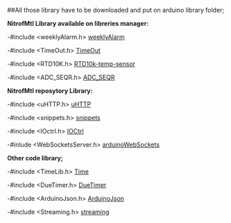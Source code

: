 ##All those library have to be downloaded and put on arduino library folder;


**NitrofMtl Library available on libreries manager:** 

-#include <weeklyAlarm.h>	[weeklyAlarm](https://github.com/NitrofMtl/weeklyAlarm) 

-#include <TimeOut.h>		[TimeOut](https://github.com/NitrofMtl/TimeOut) 

-#include <RTD10K.h>			[RTD10k-temp-sensor](https://github.com/NitrofMtl/RTD10k-temp-sensor) 

-#include <ADC_SEQR.h>		[ADC_SEQR](https://github.com/NitrofMtl/ADC_SEQR) 




**NitrofMtl reposytory Library:** 

-#include <uHTTP.h>			[uHTTP](https://github.com/NitrofMtl/uHTTP) 

-#include <snippets.h>		[snippets](https://github.com/NitrofMtl/snippets) 

-#include <IOctrl.h>			[IOCtrl](https://github.com/NitrofMtl/IOCtrl) 

-#inlude <WebSocketsServer.h> [arduinoWebSockets](https://github.com/NitrofMtl/arduinoWebSockets) 



**Other code library;** 

-#include <TimeLib.h>		[Time](https://github.com/PaulStoffregen/Time) 

-#include <DueTimer.h>		[DueTimer](https://github.com/ivanseidel/DueTimer) 

-#include <ArduinoJson.h>	[ArduinoJson](https://github.com/bblanchon/ArduinoJson) 

-#include <Streaming.h>		[streaming](http://arduiniana.org/libraries/streaming/) 


